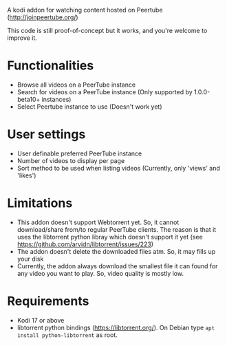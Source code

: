 A kodi addon for watching content hosted on Peertube (http://joinpeertube.org/) 

This code is still proof-of-concept but it works, and you're welcome to improve it.

# Functionalities

* Browse all videos on a PeerTube instance 
* Search for videos on a PeerTube instance (Only supported by 1.0.0-beta10+ instances)
* Select Peertube instance to use (Doesn't work yet)

# User settings

* User definable preferred PeerTube instance 
* Number of videos to display per page
* Sort method to be used when listing videos (Currently, only 'views' and 'likes') 

# Limitations

* This addon doesn't support Webtorrent yet. So, it cannot download/share from/to regular PeerTube clients.
The reason is that it uses the libtorrent python libray which doesn't support it yet (see https://github.com/arvidn/libtorrent/issues/223)
* The addon doesn't delete the downloaded files atm. So, it may fills up your disk 
* Currently, the addon always download the smallest file it can found for any video you want to play. So, video quality is mostly low.

# Requirements

* Kodi 17 or above
* libtorrent python bindings (https://libtorrent.org/). On Debian type `apt install python-libtorrent` as root.
